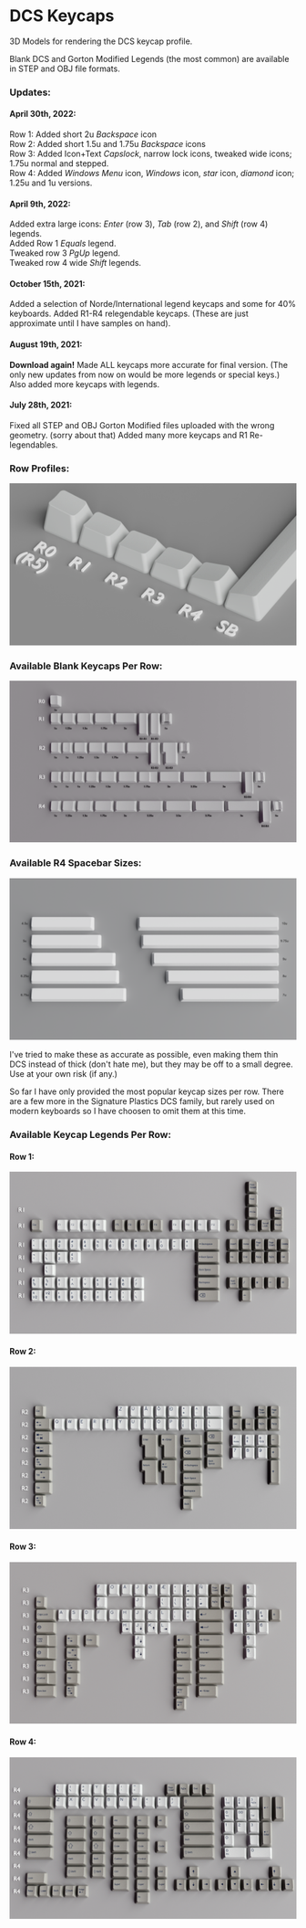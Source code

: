 # DCS Keycaps

3D Models for rendering the DCS keycap profile.

Blank DCS and Gorton Modified Legends (the most common) are available in STEP and OBJ file formats.

### Updates: ###

#### April 30th, 2022: ####
Row 1: Added short 2u <em>Backspace</em> icon<br/>
Row 2: Added short 1.5u and 1.75u <em>Backspace</em> icons<br/>
Row 3: Added Icon+Text <em>Capslock</em>, narrow lock icons, tweaked wide icons; 1.75u normal and stepped. <br/>
Row 4: Added <em>Windows Menu</em> icon, <em>Windows</em> icon, <em>star</em> icon, <em>diamond</em> icon; 1.25u and 1u versions.<br/>

#### April 9th, 2022: ####
Added extra large icons: <em>Enter</em> (row 3), <em>Tab</em> (row 2), and <em>Shift</em> (row 4) legends.<br/>
Added Row 1 <em>Equals</em> legend.<br/>
Tweaked row 3 <em>PgUp</em> legend.<br/>
Tweaked row 4 wide <em>Shift</em> legends.<br/>


#### October 15th, 2021: ####
Added a selection of Norde/International legend keycaps and some for 40% keyboards. 
Added R1-R4 relegendable keycaps. (These are just approximate until I have samples on hand).

#### August 19th, 2021: ####
**Download again!** Made ALL keycaps more accurate for final version. (The only new updates from now on would be more legends or special keys.) Also added more keycaps with legends. 

#### July 28th, 2021: ####
Fixed all STEP and OBJ Gorton Modified files uploaded with the wrong geometry. (sorry about that) Added many more keycaps and R1 Re-legendables.

### Row Profiles:

![Row Profiles](https://github.com/Fooblitzky/DCS_keycaps/blob/master/images/DCS_Profile_Angle.png)

### Available Blank Keycaps Per Row:

![Keycaps Per Row](https://github.com/Fooblitzky/DCS_keycaps/blob/master/images/DCS_Keycaps_by_Rows.png)

### Available R4 Spacebar Sizes:

![Spacebar Sizes](https://github.com/Fooblitzky/DCS_keycaps/blob/master/images/DCS_Keycap_Spacebars.png)

I've tried to make these as accurate as possible, even making them thin DCS instead of thick (don't hate me), but they may be off to a small degree. Use at your own risk (if any.)

So far I have only provided the most popular keycap sizes per row. There are a few more in the Signature Plastics DCS family, but rarely used on modern keyboards so I have choosen to omit them at this time.

### Available Keycap Legends Per Row: ###

#### Row 1: ####
![Row 1](https://github.com/Fooblitzky/DCS_keycaps/blob/master/images/DCS_Legends_Row_1.png)
#### Row 2: ####
![Row 2](https://github.com/Fooblitzky/DCS_keycaps/blob/master/images/DCS_Legends_Row_2.png)
#### Row 3: ####
![Row 3](https://github.com/Fooblitzky/DCS_keycaps/blob/master/images/DCS_Legends_Row_3.png)
#### Row 4: ####
![Row 4](https://github.com/Fooblitzky/DCS_keycaps/blob/master/images/DCS_Legends_Row_4.png)
